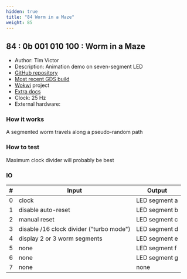 ```yaml
---
hidden: true
title: "84 Worm in a Maze"
weight: 85
---
```


## 84 : 0b 001 010 100 : Worm in a Maze

* Author: Tim Victor
* Description: Animation demo on seven-segment LED
* [GitHub repository](https://github.com/timvgso/tinatapeworm)
* [Most recent GDS build](https://github.com/timvgso/tinatapeworm/actions/runs/3574367774)
* [Wokwi](https://wokwi.com/projects/348381622440034899) project
* [Extra docs]()
* Clock: 25 Hz
* External hardware: 



### How it works

A segmented worm travels along a pseudo-random path

### How to test

Maximum clock divider will probably be best

### IO

| # | Input        | Output       |
|---|--------------|--------------|
| 0 | clock  | LED segment a |
| 1 | disable auto-reset  | LED segment b |
| 2 | manual reset  | LED segment c |
| 3 | disable /16 clock divider ("turbo mode")  | LED segment d |
| 4 | display 2 or 3 worm segments  | LED segment e |
| 5 | none  | LED segment f |
| 6 | none  | LED segment g |
| 7 | none  | none |
